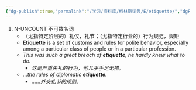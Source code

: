 ```yaml
---
{"dg-publish":true,"permalink":"/学习/资料库/柯林斯词典/E/etiquette/","dgPassFrontmatter":true}
---
```


1. N-UNCOUNT 不可数名词 
	- （尤指特定阶层的）礼仪，礼节；（尤指特定行业的）行为规范，规矩
	- **Etiquette** is a set of customs and rules for polite behavior, especially among a particular class of people or in a particular profession.
	- *This was such a great breach of **etiquette**, he hardly knew what to do.*
		- *这是严重失礼的行为，他几乎手足无措。*
	- *...the rules of diplomatic **etiquette**.*
		- *……外交礼节的规则。*